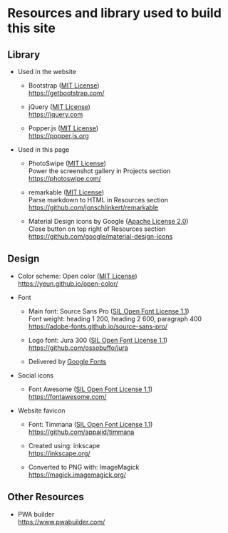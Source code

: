 # Resources and library used to build this site

## Library

- Used in the website

  - Bootstrap ([MIT License](https://github.com/twbs/bootstrap/blob/master/LICENSE))  
  <https://getbootstrap.com/>

  - jQuery ([MIT License](https://github.com/jquery/jquery/blob/master/LICENSE.txt))  
  <https://jquery.com>

  - Popper.js ([MIT License](https://github.com/FezVrasta/popper.js/blob/master/LICENSE.md))  
  <https://popper.js.org>

- Used in this page

  - PhotoSwipe ([MIT License](https://github.com/dimsemenov/PhotoSwipe/blob/master/LICENSE))  
  Power the screenshot gallery in Projects section 
  <https://photoswipe.com/>

  - remarkable ([MIT License](https://github.com/jonschlinkert/remarkable/blob/master/LICENSE))  
  Parse markdown to HTML in Resources section 
  <https://github.com/jonschlinkert/remarkable>

  - Material Design icons by Google ([Apache License 2.0](https://github.com/google/material-design-icons/blob/master/LICENSE))  
  Close button on top right of Resources section
  https://github.com/google/material-design-icons

## Design

- Color scheme: Open color ([MIT License](https://github.com/yeun/open-color/blob/master/LICENSE))  
  <https://yeun.github.io/open-color/>  

- Font

  - Main font: Source Sans Pro ([SIL Open Font License 1.1](https://github.com/adobe-fonts/source-sans-pro/blob/release/LICENSE.md))  
  Font weight: heading 1 200, heading 2 600, paragraph 400 
  <https://adobe-fonts.github.io/source-sans-pro/>

  - Logo font: Jura 300 ([SIL Open Font License 1.1](https://github.com/ossobuffo/jura/blob/master/OFL.txt))  
  <https://github.com/ossobuffo/jura>

  - Delivered by [Google Fonts](https://fonts.google.com)  

- Social icons

  - Font Awesome ([SIL Open Font License 1.1](https://github.com/FortAwesome/Font-Awesome/blob/master/LICENSE.txt))  
  <https://fontawesome.com/>

- Website favicon

  - Font: Timmana ([SIL Open Font License 1.1](https://github.com/appajid/timmana/blob/master/OFL.txt))  
  <https://github.com/appajid/timmana>

  - Created using: inkscape  
  <https://inkscape.org/>
  
  - Converted to PNG with: ImageMagick  
  <https://magick.imagemagick.org/>

## Other Resources

- PWA builder  
  <https://www.pwabuilder.com/>
